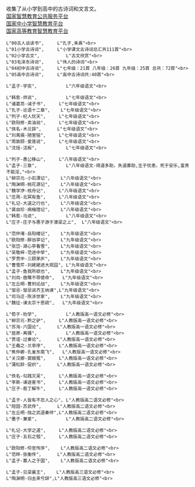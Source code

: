 收集了从小学到高中的古诗词和文言文。 <br>
[国家智慧教育公共服务平台](https://www.smartedu.cn/) <br>
[国家中小学智慧教育平台](https://www.smartedu.cn/home/province?name=%E4%B8%AD%E5%B0%8F%E5%AD%A6) <br>
[国家高等教育智慧教育平台](https://higher.smartedu.cn/) 

	L"00古人谈读书",		L"孔子,朱熹"<br>	
	L"01小学古诗词",		L"小学课文古诗词总汇共111首"<br>
	L"02小学古文",			L"古文欣赏"<br>	
	L"03毛泽东诗词",		L"伟人的诗词"<br>	
	L"04初中古诗词",		L"七年级：21首 八年级：26首 九年级：25首 总共：72首"<br>	
	L"05高中古诗词",		L"高中古诗词共:40首"<br>	

	L"孟子-学奕",			L"六年级语文"<br>

	L"韩愈-师说",			L"七年级语文"<br>
	L"诸葛亮-诫子书",	    L"七年级语文"<br>
	L"孔子-论语十二章",	L"七年级语文"<br>
	L"列子-杞人忧天",	    L"七年级语文"<br>
	L"欧阳修-卖油翁",		L"七年级语文"<br>
	L"侠名-木兰辞",		L"七年级语文"<br>
	L"刘禹锡-陋室铭",		L"七年级语文"<br>
	L"周敦颐-爱莲说",		L"七年级语文"<br>
	L"沈括-活板",		    L"七年级语文"<br>

	L"列子-愚公移山",		L"八年级语文"<br>
	L"孟子-三章",		    L"八年级语文-得道多助，失道寡助,生于忧患，死于安乐,富贵不能淫,"<br>
	L"柳宗元-小石潭记",	L"八年级语文"<br>
	L"陶渊明-桃花源记",	L"八年级语文"<br>
	L"魏学洢-核舟记",		L"八年级语文"<br>
	L"庄周-北冥有鱼",		L"八年级语文"<br>
	L"礼记-大道之行也",	L"八年级语文"<br>
	L"龚自珍-病梅馆记",	L"八年级语文"<br>
	L"韩愈-马说",			L"八年级语文"<br>
	L"庄子-庄子与惠子游于濠梁之上",	L"八年级语文"<br>

	L"范仲淹-岳阳楼记",	L"九年级语文"<br>
	L"欧阳修-醉翁亭记",	L"九年级语文"<br>
	L"张岱-湖心亭看雪",	L"九年级语文"<br>
	L"吴敬梓-范进中举",	L"九年级语文"<br>
	L"罗贯中-三顾茅庐",	L"九年级语文"<br>
	L"曹雪芹-刘姥姥进大观园",	L"九年级语文"<br>
	L"孟子-鱼我所欲也",	L"九年级语文"<br>
	L"刘向-唐雎不辱使命",	L"九年级语文"<br>
	L"左丘明-曹刿论战",	L"九年级语文"<br>
	L"邹忌-邹忌讽齐王纳谏",L"九年级语文"<br>
	L"司马迁-陈涉世家",	L"九年级语文"<br>
	L"魏征-谏太宗十思疏",	L"九年级语文"<br>

	L"荀子-劝学",			L"人教版高一语文必修"<br>
	L"柳宗元-黔之驴",		L"人教版高一语文必修"<br>
	L"苏洵-六国论",		L"人教版高一语文必修"<br>
	L"屈原-离骚",			L"人教版高一语文必修"<br>
	L"贾谊-过秦论",	    L"人教版高一语文必修"<br>
	L"王羲之-兰亭序",	    L"人教版高一语文必修"<br>
	L"焦仲卿-孔雀东南飞",	L"人教版高一语文必修"<br>
	L"关汉卿-窦娥冤",		L"人教版高一语文必修"<br>
	L"蒲松龄-促织",		L"人教版高一语文必修"<br>

	L"佚名-勾践灭吴",		L"人教版高一语文必修"<br>
	L"李斯-谏逐客书",		L"人教版高一语文必修"<br>
	L"庄子-庖丁解牛",		L"人教版高一语文必修"<br>

	L"孟子-人皆有不忍人之心",	L"人教版高二语文必修"<br>
	L"班固-苏武传",		L"人教版高二语文必修"<br>
	L"左丘明-烛之武退秦师",L"人教版高二语文必修"<br>
	L"墨子-兼爱",			L"人教版高二语文必修"<br>
	
	L"礼记-大学之道",		L"人教版高二语文必修"<br>
	L"庄子-五石之瓠",		L"人教版高二语文必修"<br>

	L"欧阳修-伶官传序",	L"人教版高二语文必修"<br>
	L"范晔-张衡传",		L"人教版高二语文必修"<br>
	L"孟子-寡人之于国",	L"人教版高二语文必修"<br>

	L"孟子-见梁襄王",	   L"人教版高三语文必修"<br>
	L"陶渊明-归去来兮辞",L"人教版高三语文必修"<br>
